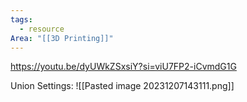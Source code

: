 ```yaml
---
tags:
  - resource
Area: "[[3D Printing]]"
---
```


https://youtu.be/dyUWkZSxsiY?si=viU7FP2-iCvmdG1G

Union Settings:
![[Pasted image 20231207143111.png]]